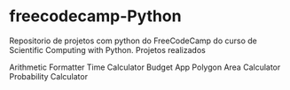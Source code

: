 # freecodecamp-Python
Repositorio de projetos com python do FreeCodeCamp do curso de Scientific Computing with Python.
Projetos realizados


  Arithmetic Formatter
  Time Calculator
  Budget App
  Polygon Area Calculator
  Probability Calculator
